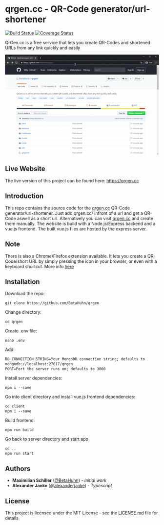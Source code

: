 # qrgen.cc - QR-Code generator/url-shortener
[![Build Status](https://travis-ci.org/BetaHuhn/qrgen.svg?branch=master)](https://travis-ci.org/BetaHuhn/qrgen) [![Coverage Status](https://coveralls.io/repos/github/BetaHuhn/qrgen/badge.svg?branch=ava-unit-tests)](https://coveralls.io/github/BetaHuhn/qrgen?branch=ava-unit-tests)

QrGen.cc is a free service that lets you create QR-Codes and shortened URLs from any link quickly and easily

![gif](qrgen.gif)

## Live Website

The live version of this project can be found here: https://qrgen.cc

## Introduction

This repo contains the source code for the [qrgen.cc](https://qrgen.cc) QR-Code generator/url-shortener. Just add qrgen.cc/ infront of a url and get a QR-Code aswell as a short url. Alternatively you can visit [qrgen.cc](https://qrgen.cc) and create them manually.
The website is build with a Node.js/Express backend and a vue.js frontend. The built vue.js files are hosted by the express server.

## Note
There is also a Chrome/Firefox extension available. It lets you create a QR-Code/short URL by simply pressing the icon in your browser, or even with a keyboard shortcut. More info [here](https://github.com/BetaHuhn/qrgen-extension)

## Installation

Download the repo:

```
git clone https://github.com/BetaHuhn/qrgen
```

Change directory:

```
cd qrgen
```

Create .env file:

```
nano .env
```

Add:

```
DB_CONNECTION_STRING=Your MongoDB connection string; defaults to mongodb://localhost:27017/qrgen
PORT=Port the server runs on; defaults to 3000
```

Install server dependencies:

```
npm i --save
```

Go into client directory and install vue.js frontend dependencies:

```
cd client
npm i --save
```

Build frontend:

```
npm run build
```

Go back to server directory and start app

```
cd ..
npm run start
```

## Authors
* **Maximilian Schiller** ([@BetaHuhn](https://github.com/BetaHuhn)) - *Initial work*
* **Alexander Janke** ([@alexanderjanke](https://github.com/alexanderjanke)) - *Typescript*

## License

This project is licensed under the MIT License - see the [LICENSE.md](LICENSE.md) file for details
